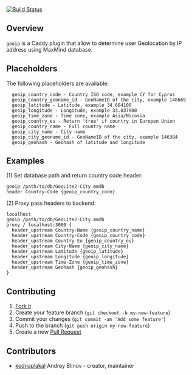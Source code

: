 [![Build Status](https://travis-ci.org/kodnaplakal/caddy-geoip.svg?branch=master)](https://travis-ci.org/kodnaplakal/caddy-geoip)
## Overview

`geoip` is a Caddy plugin that allow to determine user Geolocation by IP address using MaxMind database.

## Placeholders

The following placeholders are available:

```
  geoip_country_code - Country ISO code, example CY for Cyprus
  geoip_country_geoname_id - GeoNameID of the city, example 146669
  geoip_latitude - Latitude, example 34.684100
  geoip_longitude - Longitude, example 33.037900
  geoip_time_zone - Time zone, example Asia/Nicosia
  geoip_country_eu - Return 'true' if country in Europen Union
  geoip_country_name - Full country name
  geoip_city_name - City name
  geoip_city_geoname_id - GeoNameID of the city, example 146384
  geoip_geohash - Geohash of latitude and longitude
```


## Examples

(1) Set database path and return country code header:

```
geoip /path/to/db/GeoLite2-City.mmdb
header Country-Code {geoip_country_code}
```

(2) Proxy pass headers to backend:

```
localhost
geoip /path/to/db/GeoLite2-City.mmdb
proxy / localhost:3000 {
  header_upstream Country-Name {geoip_country_name}
  header_upstream Country-Code {geoip_country_code}
  header_upstream Country-Eu {geoip_country_eu}
  header_upstream City-Name {geoip_city_name}
  header_upstream Latitude {geoip_latitude}
  header_upstream Longitude {geoip_longitude}
  header_upstream Time-Zone {geoip_time_zone}
  header_upstream Geohash {geoip_geohash}
}
```

## Contributing

1. [Fork it](https://github.com/kodnaplakal/caddy-geoip/fork)
2. Create your feature branch (`git checkout -b my-new-feature`)
3. Commit your changes (`git commit -am 'Add some feature'`)
4. Push to the branch (`git push origin my-new-feature`)
5. Create a new [Pull Request](https://github.com/kodnaplakal/caddy-geoip/pulls)

## Contributors

- [kodnaplakal](https://github.com/kodnaplakal) Andrey Blinov - creator, maintainer
